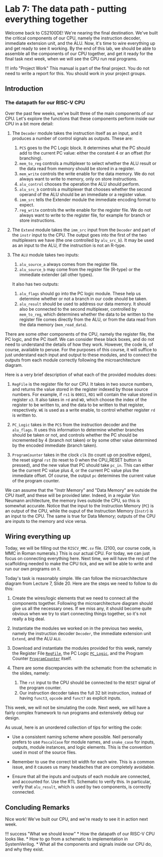 # Lab 7: The data path - putting everything together

Welcome back to CS2100DE! We're nearing the final destination. We've built the critical components of our CPU, namely the instruction decoder, immediate extension unit, and the ALU. Now, it's time to wire everything up and get ready to see it working. By the end of this lab, we should be able to assemble all the components of our CPU together, and get it ready for the final task next week, when we will see the CPU run real programs. 

!!! info "Project Work"
	This manual is part of the final project. You do not need to write a report for this. You should work in your project groups. 

## Introduction

### The datapath for our RISC-V CPU

Over the past few weeks, we've built three of the main components of our CPU. Let's explore the functions that these components perform inside our CPU in a bit more detail:

1. The `Decoder` module takes the instruction itself as an input, and it produces a number of control signals as outputs. These are:
	1. `PCS` goes to the PC Logic block. It determines what the PC should add to the current PC value: either the constant 4 or an offset (for branching). 
	2. `mem_to_reg` controls a multiplexer to select whether the ALU result or the data read from memory should be stored in a register.
	3. `mem_write` controls the write enable for the data memory. We do not always want to write to memory, only on store instructions. 
	4. `alu_control` chooses the operation the ALU should perform.
	5. `alu_src_b` controls a multiplexer that chooses whether the second operand of the ALU should be an immediate or a register value.
	6. `imm_src` tells the Extender module the immediate encoding format to expect.
	7. `reg_write` controls the write enable for the register file. We do not always want to write to the register file, for example for branch or store instructions. 

2. The `Extend` module takes the `imm_src` input from the `Decoder` and part of the `instr` input to the CPU. The output goes into the first of the two multiplexers we have (the one controlled by `alu_src_b`). It may be used as an input to the ALU, if the instruction is not an R-type. 

3. The `ALU` module takes two inputs:
	1. `alu_source_a` always comes from the register file.
	2. `alu_source_b` may come from the register file (R-type) or the immediate extender (all other types). 
   	
	It also has two outputs:
	1. `alu_flags` should go into the PC logic module. These help us determine whether or not a branch in our code should be taken. 
	2. `alu_result` should be used to address our data memory. It should also be connected to the second multiplexer, controlled by `mem_to_reg`, which determines whether the data to be written to the register file comes directly from the ALU, or from the data read from the data memory (`mem_read_data`).  

There are some other components of the CPU, namely the register file, the PC logic, and the PC itself. We can consider these black boxes, and do not need to understand the details of how they work. However, the code is, of course, available to peruse. For the purposes of this course, it will suffice to just understand each input and output to these modules, and to  connect the outputs from each module correctly following the microarchitecture diagram. 

Here is a very brief description of what each of the provided modules does:

1. `RegFile` is the register file for our CPU. It takes in two source numbers, and returns the value stored in the register indexed by those source numbers. For example, if `rs1` is `00011`, `RD1` will contain the value stored in register `x3`. It also takes in `rd` and `WD`, which choose the index of the register to be written to, and the data to be written to that register, respectively. `WE` is used as a write enable, to control whether register `rd` is written to. 

2. `PC_Logic` takes in the `PCS` from the instruction decoder and the `alu_flags`. It uses this information to determine whether branches should be taken or not, and controls whether the PC should be incremented by 4 (branch not taken) or by some other value determined by the encoded immediate (branch taken). 

3. `ProgramCounter` takes in the clock `clk` (to count up on positive edges), the reset signal `rst` (to reset to 0 when the CPU_RESET button is pressed), and the new value that PC should take `pc_in`. This can either be the current PC value plus 4, or the current PC value plus the immediate offset. Of course, the output `pc` determines the current value of the program counter.

We can assume that the "Instr Memory" and "Data Memory" are outside the CPU itself, and these will be provided later. Indeed, in a regular Von Neumann architecture, the memory lives outside the CPU, so this is somewhat accurate. Notice that the input to the Instruction Memory (`PC`) is an output of the CPU, while the ouput of the Instruction Memory (`Instr`) is an input to the CPU. The same is true for Data Memory; outputs of the CPU are inputs to the memory and vice versa. 

## Wiring everything up

Today, we will be filling out the `RISCV_MMC.sv` file. (2100, our course code, is MMC in Roman numerals.) This is our actual CPU. For today, we can just focus on connecting everything here. Next time, we will have the rest of the scaffolding needed to make the CPU tick, and we will be able to write and run our own programs on it. 

Today's task is reasonably simple. We can follow the microarchitecture diagram from Lecture 7, Slide 20. Here are the steps we need to follow to do this:

1. Create the wires/logic elements that we need to connect all the components together. Following the microarchitecture diagram should give us all the necessary ones. If we miss any, it should become quite obvious when we try to start connecting things together, so it's not really a big deal. 

2. Instantiate the modules we worked on in the previous two weeks, namely the instruction decoder `Decoder`, the immediate extension unit `Extend`, and the ALU `ALU`. 

3. Download and instantiate the modules provided for this week, namely the Register File [`RegFile`](https://github.com/NUS-CS2100DE/labs/blob/main/lab_templates/week09/RegFile.sv), the PC Logic [`PC_Logic`](https://github.com/NUS-CS2100DE/labs/blob/main/lab_templates/week09/PC_Logic.sv), and the Program Counter [`ProgramCounter`](https://github.com/NUS-CS2100DE/labs/blob/main/lab_templates/week09/ProgramCounter.sv) itself.

4. There are some discrepancies with the schematic from the schematic in the slides, namely:
	1. The `rst` input to the CPU should be connected to the `RESET` signal of the program counter. 
	2. Our instruction decoder takes the full 32 bit instruction, instead of having `funct3`, `opcode` and `funct7` as explicit inputs. 

This week, we will not be simulating the code. Next week, we will have a fairly complex framework to run programs and extensively debug our design. 

As usual, here is an unordered collection of tips for writing the code:

* Use a consistent naming scheme where possible. Neil personally prefers to use `PascalCase` for module names, and `snake_case` for inputs, outputs, module instances, and logic elements. This is the convention used in most of the source files. 

* Remember to use the correct bit width for each wire. This is a common issue, and it causes us many headaches that are completely avoidable. 

* Ensure that all the inputs and outputs of each module are connected, and accounted for. Use the RTL Schematic to verify this. In particular, verify that `alu_result`, which is used by two components, is correctly connected. 

## Concluding Remarks

Nice work! We've built our CPU, and we're ready to see it in action next week. 

!!! success "What we should know"
	* How the datapath of our RISC-V CPU looks like. 
	* How to go from a schematic to implementation in SystemVerilog.
	* What all the components and signals inside our CPU do, and why they exist. 
